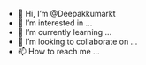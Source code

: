 - 👋 Hi, I’m @Deepakkumarkt
- 👀 I’m interested in ...
- 🌱 I’m currently learning ...
- 💞️ I’m looking to collaborate on ...
- 📫 How to reach me ...

<!---
Deepakkumarkt/Deepakkumarkt is a ✨ special ✨ repository because its `README.md` (this file) appears on your GitHub profile.
You can click the Preview link to take a look at your changes.
--->
